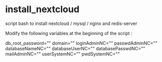 # install_nextcloud
script bash to install nextcloud / mysql / nginx and redis-server

Modify the following variables at the beginning of the script : 


db_root_password=""
domain=""
loginAdminNC=""
passwdAdminNC=""
databaseNameNC=""
databaseUserNC=""
databasePasswdNC=""
mailAdminNC=""
userSystemNC=""
pwdSystemNC=""
